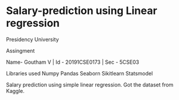 # Salary-prediction using Linear regression 

Presidency University 

Assingment

Name- Goutham V |
Id  - 20191CSE0173 |
Sec - 5CSE03

Libraries used
Numpy
Pandas
Seaborn
Sikitlearn
Statsmodel

Salary prediction using simple linear regression.
Got the dataset from Kaggle.


